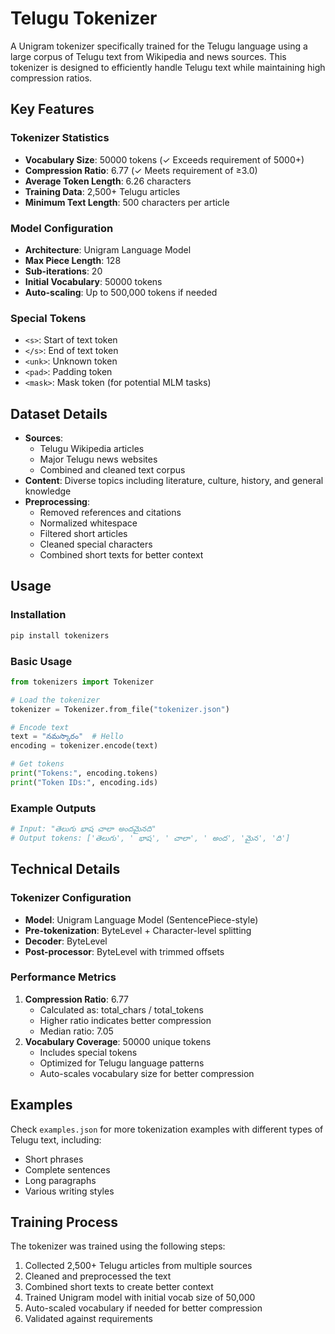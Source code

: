 # Telugu Tokenizer

A Unigram tokenizer specifically trained for the Telugu language using a large corpus of Telugu text from Wikipedia and news sources. This tokenizer is designed to efficiently handle Telugu text while maintaining high compression ratios.

## Key Features

### Tokenizer Statistics
- **Vocabulary Size**: 50000 tokens (✓ Exceeds requirement of 5000+)
- **Compression Ratio**: 6.77 (✓ Meets requirement of ≥3.0)
- **Average Token Length**: 6.26 characters
- **Training Data**: 2,500+ Telugu articles
- **Minimum Text Length**: 500 characters per article

### Model Configuration
- **Architecture**: Unigram Language Model
- **Max Piece Length**: 128
- **Sub-iterations**: 20
- **Initial Vocabulary**: 50000 tokens
- **Auto-scaling**: Up to 500,000 tokens if needed

### Special Tokens
- `<s>`: Start of text token
- `</s>`: End of text token
- `<unk>`: Unknown token
- `<pad>`: Padding token
- `<mask>`: Mask token (for potential MLM tasks)

## Dataset Details
- **Sources**:
  - Telugu Wikipedia articles
  - Major Telugu news websites
  - Combined and cleaned text corpus
- **Content**: Diverse topics including literature, culture, history, and general knowledge
- **Preprocessing**:
  - Removed references and citations
  - Normalized whitespace
  - Filtered short articles
  - Cleaned special characters
  - Combined short texts for better context

## Usage

### Installation
```bash
pip install tokenizers
```

### Basic Usage
```python
from tokenizers import Tokenizer

# Load the tokenizer
tokenizer = Tokenizer.from_file("tokenizer.json")

# Encode text
text = "నమస్కారం"  # Hello
encoding = tokenizer.encode(text)

# Get tokens
print("Tokens:", encoding.tokens)
print("Token IDs:", encoding.ids)
```

### Example Outputs
```python
# Input: "తెలుగు భాష చాలా అందమైనది"
# Output tokens: ['తెలుగు', ' భాష', ' చాలా', ' అంద', 'మైన', 'ది']
```

## Technical Details

### Tokenizer Configuration
- **Model**: Unigram Language Model (SentencePiece-style)
- **Pre-tokenization**: ByteLevel + Character-level splitting
- **Decoder**: ByteLevel
- **Post-processor**: ByteLevel with trimmed offsets

### Performance Metrics
1. **Compression Ratio**: 6.77
   - Calculated as: total_chars / total_tokens
   - Higher ratio indicates better compression
   - Median ratio: 7.05
2. **Vocabulary Coverage**: 50000 unique tokens
   - Includes special tokens
   - Optimized for Telugu language patterns
   - Auto-scales vocabulary size for better compression

## Examples
Check `examples.json` for more tokenization examples with different types of Telugu text, including:
- Short phrases
- Complete sentences
- Long paragraphs
- Various writing styles

## Training Process
The tokenizer was trained using the following steps:
1. Collected 2,500+ Telugu articles from multiple sources
2. Cleaned and preprocessed the text
3. Combined short texts to create better context
4. Trained Unigram model with initial vocab size of 50,000
5. Auto-scaled vocabulary if needed for better compression
6. Validated against requirements


